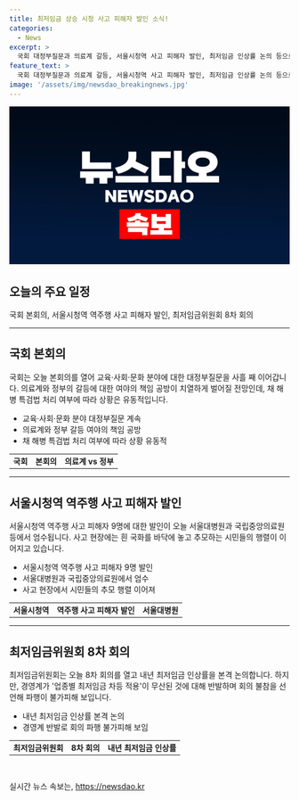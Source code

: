 ```yaml
---
title: 최저임금 상승 시청 사고 피해자 발인 소식!
categories:
  - News
excerpt: >
  국회 대정부질문과 의료계 갈등, 서울시청역 사고 피해자 발인, 최저임금 인상률 논의 등으로 4일의 중요 일정을 살펴봤습니다. 국회에서의 공방과 해병 특검법 처리 상황, 사고 피해자의 추모 행사, 최저임금 인상률 논의와 경영계의 반발 등 다양한 이슈가 주목받을 것으로 예상됩니다.
feature_text: >
  국회 대정부질문과 의료계 갈등, 서울시청역 사고 피해자 발인, 최저임금 인상률 논의 등으로 4일의 중요 일정을 살펴봤습니다. 국회에서의 공방과 해병 특검법 처리 상황, 사고 피해자의 추모 행사, 최저임금 인상률 논의와 경영계의 반발 등 다양한 이슈가 주목받을 것으로 예상됩니다.
image: '/assets/img/newsdao_breakingnews.jpg'
---
```


<p><img src="/assets/img/newsdao_breakingnews.jpg" alt="cryptoinkorea 속보" /></p>

<h2 data-ke-size="size26">오늘의 주요 일정</h2>

<p data-ke-size="size16">국회 본회의, 서울시청역 역주행 사고 피해자 발인, 최저임금위원회 8차 회의</p>

<hr>

<h2 data-ke-size="size24">국회 본회의</h2>

<p data-ke-size="size16">국회는 오늘 본회의를 열어 교육·사회·문화 분야에 대한 대정부질문을 사흘 째 이어갑니다. 의료계와 정부의 갈등에 대한 여야의 책임 공방이 치열하게 벌어질 전망인데, 채 해병 특검법 처리 여부에 따라 상황은 유동적입니다.</p>

<ul>
    <li>교육·사회·문화 분야 대정부질문 계속</li>
    <li>의료계와 정부 갈등 여야의 책임 공방</li>
    <li>채 해병 특검법 처리 여부에 따라 상황 유동적</li>
</ul>

<table>
    <tr>
        <td style="text-align: center; height: 17px;"><b>국회</b></td>
        <td style="text-align: center; height: 17px;"><b>본회의</b></td>
        <td style="text-align: center; height: 17px;"><b>의료계 vs 정부</b></td>
    </tr>
</table>

<hr>

<h2 data-ke-size="size24">서울시청역 역주행 사고 피해자 발인</h2>

<p data-ke-size="size16">서울시청역 역주행 사고 피해자 9명에 대한 발인이 오늘 서울대병원과 국립중앙의료원 등에서 엄수됩니다. 사고 현장에는 흰 국화를 바닥에 놓고 추모하는 시민들의 행렬이 이어지고 있습니다.</p>

<ul>
    <li>서울시청역 역주행 사고 피해자 9명 발인</li>
    <li>서울대병원과 국립중앙의료원에서 엄수</li>
    <li>사고 현장에서 시민들의 추모 행렬 이어져</li>
</ul>

<table>
    <tr>
        <td style="text-align: center; height: 17px;"><b>서울시청역</b></td>
        <td style="text-align: center; height: 17px;"><b>역주행 사고 피해자 발인</b></td>
        <td style="text-align: center; height: 17px;"><b>서울대병원</b></td>
    </tr>
</table>

<hr>

<h2 data-ke-size="size24">최저임금위원회 8차 회의</h2>

<p data-ke-size="size16">최저임금위원회는 오늘 8차 회의를 열고 내년 최저임금 인상률을 본격 논의합니다. 하지만, 경영계가 '업종별 최저임금 차등 적용'이 무산된 것에 대해 반발하며 회의 불참을 선언해 파행이 불가피해 보입니다.</p>

<ul>
    <li>내년 최저임금 인상률 본격 논의</li>
    <li>경영계 반발로 회의 파행 불가피해 보임</li>
</ul>

<table>
    <tr>
        <td style="text-align: center; height: 17px;"><b>최저임금위원회</b></td>
        <td style="text-align: center; height: 17px;"><b>8차 회의</b></td>
        <td style="text-align: center; height: 17px;"><b>내년 최저임금 인상률</b></td>
    </tr>
</table>

<p data-ke-size="size16">&nbsp;</p>
실시간 뉴스 속보는, <a href="https://newsdao.kr" rel="dofollow">https://newsdao.kr</a>



